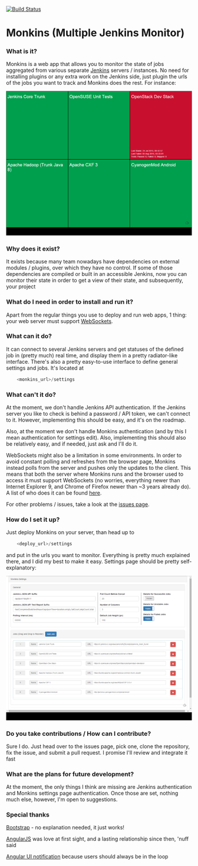 [![Build Status](https://travis-ci.org/Andrei-Straut/monkins.svg?branch=master)](https://travis-ci.org/Andrei-Straut/monkins)

# Monkins (Multiple Jenkins Monitor)

### What is it?
Monkins is a web app that allows you to monitor the state of jobs aggregated from various separate [Jenkins](https://jenkins-ci.org/)  servers / instances. No need for installing plugins or any extra work on the Jenkins side, just plugin the urls of the jobs you want to track and Monkins does the rest. For instance:

![Monkins Main Page](https://github.com/Andrei-Straut/monkins/blob/meta/pictures/monkins_main.PNG?raw=true "Monkins Main Page")

### Why does it exist?
It exists because many team nowadays have dependencies on external modules / plugins, over which they have no control. If some of those dependencies are compiled or built in an accessible Jenkins, now you can monitor their state in order to get a view of their state, and subsequently, your project

### What do I need in order to install and run it?
Apart from the regular things you use to deploy and run web apps, 1 thing: your web server must support [WebSockets](https://en.wikipedia.org/wiki/WebSocket).

### What can it do?
It can connect to several Jenkins servers and get statuses of the defined job in (pretty much) real time, and display them in a pretty radiator-like interface.
There's also a pretty easy-to-use interface to define general settings and jobs. It's located at
```java
    <monkins_url>/settings
```

### What can't it do?
At the moment, we don't handle Jenkins API authentication. If the Jenkins server you like to check is behind a password / API token, we can't connect to it. However, implementing this should be easy, and it's on the roadmap.

Also, at the moment we don't handle Monkins authentication (and by this I mean authentication for settings edit). Also, implementing this should also be relatively easy, and if needed, just ask and I'll do it.

WebSockets might also be a limitation in some environments. In order to avoid constant polling and refreshes from the browser page, Monkins instead polls from the server and pushes only the updates to the client. This means that both the server where Monkins runs and the browser used to access it must support WebSockets (no worries, everything newer than Internet Explorer 9, and Chrome of Firefox newer than ~3 years already do). A list of who does it can be found [here](http://caniuse.com/#feat=websockets).

For other problems / issues, take a look at the [issues page](https://github.com/Andrei-Straut/monkins/issues).

### How do I set it up?
Just deploy Monkins on your server, than head up to
```java
    <deploy_url>/settings
```
and put in the urls you want to monitor. Everything is pretty much explained there, and I did my best to make it easy. Settings page should be pretty self-explanatory:

![Monkins Settings Page](https://github.com/Andrei-Straut/monkins/blob/meta/pictures/monkins_settings.PNG?raw=true "Monkins Settings Page")

### Do you take contributions / How can I contribute?
Sure I do. Just head over to the issues page, pick one, clone the repository, fix the issue, and submit a pull request. I promise I'll review and integrate it fast

### What are the plans for future development?
At the moment, the only things I think are missing are Jenkins authentication and Monkins settings page authentication. Once those are set, nothing much else, however, I'm open to suggestions.

### Special thanks
[Bootstrap](http://getbootstrap.com/) - no explanation needed, it just works!

[AngularJS](https://angularjs.org/) was love at first sight, and a lasting relationship since then, 'nuff said

[Angular UI notification](https://github.com/alexcrack/angular-ui-notification) because users should always be in the loop
